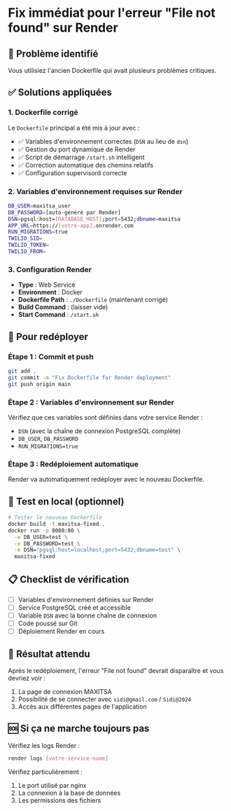 # Fix immédiat pour l'erreur "File not found" sur Render

## 🚨 Problème identifié
Vous utilisiez l'ancien Dockerfile qui avait plusieurs problèmes critiques.

## ✅ Solutions appliquées

### 1. Dockerfile corrigé
Le `Dockerfile` principal a été mis à jour avec :
- ✅ Variables d'environnement correctes (`DSN` au lieu de `dsn`)
- ✅ Gestion du port dynamique de Render
- ✅ Script de démarrage `/start.sh` intelligent
- ✅ Correction automatique des chemins relatifs
- ✅ Configuration supervisord correcte

### 2. Variables d'environnement requises sur Render
```bash
DB_USER=maxitsa_user
DB_PASSWORD=[auto-généré par Render]
DSN=pgsql:host=[DATABASE_HOST];port=5432;dbname=maxitsa
APP_URL=https://[votre-app].onrender.com
RUN_MIGRATIONS=true
TWILIO_SID=
TWILIO_TOKEN=
TWILIO_FROM=
```

### 3. Configuration Render
- **Type** : Web Service
- **Environment** : Docker
- **Dockerfile Path** : `./Dockerfile` (maintenant corrigé)
- **Build Command** : (laisser vide)
- **Start Command** : `/start.sh`

## 🔄 Pour redéployer

### Étape 1 : Commit et push
```bash
git add .
git commit -m "Fix Dockerfile for Render deployment"
git push origin main
```

### Étape 2 : Variables d'environnement sur Render
Vérifiez que ces variables sont définies dans votre service Render :
- `DSN` (avec la chaîne de connexion PostgreSQL complète)
- `DB_USER`, `DB_PASSWORD` 
- `RUN_MIGRATIONS=true`

### Étape 3 : Redéploiement automatique
Render va automatiquement redéployer avec le nouveau Dockerfile.

## 🧪 Test en local (optionnel)
```bash
# Tester le nouveau Dockerfile
docker build -t maxitsa-fixed .
docker run -p 8080:80 \
  -e DB_USER=test \
  -e DB_PASSWORD=test \
  -e DSN="pgsql:host=localhost;port=5432;dbname=test" \
  maxitsa-fixed
```

## 📋 Checklist de vérification

- [ ] Variables d'environnement définies sur Render
- [ ] Service PostgreSQL créé et accessible
- [ ] Variable `DSN` avec la bonne chaîne de connexion
- [ ] Code poussé sur Git
- [ ] Déploiement Render en cours

## 🚀 Résultat attendu

Après le redéploiement, l'erreur "File not found" devrait disparaître et vous devriez voir :
1. La page de connexion MAXITSA
2. Possibilité de se connecter avec `sidi@gmail.com` / `Sidi@2024`
3. Accès aux différentes pages de l'application

## 🆘 Si ça ne marche toujours pas

Vérifiez les logs Render :
```bash
render logs [votre-service-name]
```

Vérifiez particulièrement :
1. Le port utilisé par nginx
2. La connexion à la base de données
3. Les permissions des fichiers
